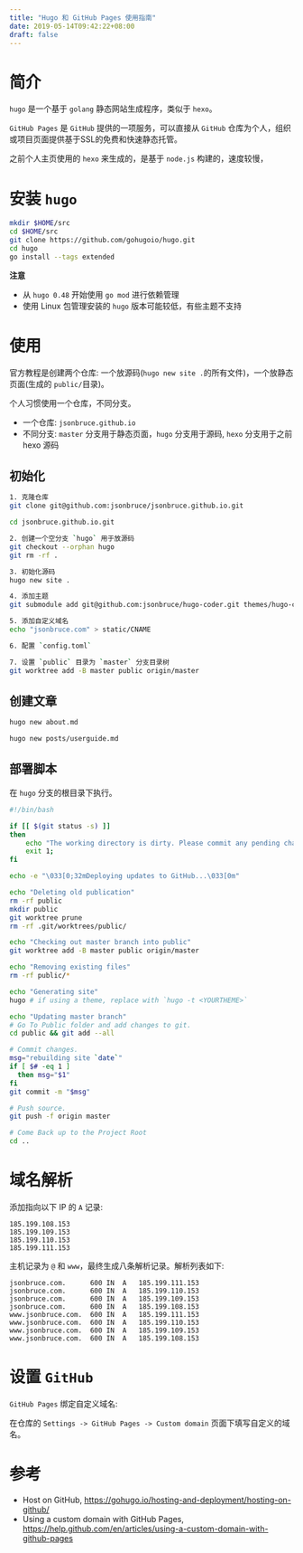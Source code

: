 ```yaml
---
title: "Hugo 和 GitHub Pages 使用指南"
date: 2019-05-14T09:42:22+08:00
draft: false
---
```


# 简介
`hugo` 是一个基于 `golang` 静态网站生成程序，类似于 `hexo`。

`GitHub Pages` 是 `GitHub` 提供的一项服务，可以直接从 `GitHub` 仓库为个人，组织或项目页面提供基于SSL的免费和快速静态托管。

之前个人主页使用的 `hexo` 来生成的，是基于 `node.js` 构建的，速度较慢，

# 安装 `hugo`
```bash
mkdir $HOME/src
cd $HOME/src
git clone https://github.com/gohugoio/hugo.git
cd hugo
go install --tags extended
```

**注意**

- 从 `hugo 0.48` 开始使用 `go mod` 进行依赖管理
- 使用 Linux 包管理安装的 `hugo` 版本可能较低，有些主题不支持


# 使用
官方教程是创建两个仓库: 一个放源码(`hugo new site .`的所有文件)，一个放静态页面(生成的 `public/`目录)。

个人习惯使用一个仓库，不同分支。

- 一个仓库: `jsonbruce.github.io`
- 不同分支: `master` 分支用于静态页面，`hugo` 分支用于源码, `hexo` 分支用于之前 hexo 源码

## 初始化
```bash
1. 克隆仓库
git clone git@github.com:jsonbruce/jsonbruce.github.io.git

cd jsonbruce.github.io.git

2. 创建一个空分支 `hugo` 用于放源码
git checkout --orphan hugo
git rm -rf .

3. 初始化源码
hugo new site .

4. 添加主题
git submodule add git@github.com:jsonbruce/hugo-coder.git themes/hugo-coder

5. 添加自定义域名
echo "jsonbruce.com" > static/CNAME

6. 配置 `config.toml`

7. 设置 `public` 目录为 `master` 分支目录树
git worktree add -B master public origin/master
```

## 创建文章
```bash
hugo new about.md

hugo new posts/userguide.md
```

## 部署脚本
在 `hugo` 分支的根目录下执行。

```bash
#!/bin/bash

if [[ $(git status -s) ]]
then
    echo "The working directory is dirty. Please commit any pending changes."
    exit 1;
fi

echo -e "\033[0;32mDeploying updates to GitHub...\033[0m"

echo "Deleting old publication"
rm -rf public
mkdir public
git worktree prune
rm -rf .git/worktrees/public/

echo "Checking out master branch into public"
git worktree add -B master public origin/master

echo "Removing existing files"
rm -rf public/*

echo "Generating site"
hugo # if using a theme, replace with `hugo -t <YOURTHEME>`

echo "Updating master branch"
# Go To Public folder and add changes to git.
cd public && git add --all 

# Commit changes.
msg="rebuilding site `date`"
if [ $# -eq 1 ]
  then msg="$1"
fi
git commit -m "$msg"

# Push source.
git push -f origin master

# Come Back up to the Project Root
cd ..
```

# 域名解析
添加指向以下 IP 的 `A` 记录:

```
185.199.108.153
185.199.109.153
185.199.110.153
185.199.111.153
```

主机记录为 `@` 和 `www`，最终生成八条解析记录。解析列表如下:

```
jsonbruce.com.		600	IN	A	185.199.111.153
jsonbruce.com.		600	IN	A	185.199.110.153
jsonbruce.com.		600	IN	A	185.199.109.153
jsonbruce.com.		600	IN	A	185.199.108.153
www.jsonbruce.com.	600	IN	A	185.199.111.153
www.jsonbruce.com.	600	IN	A	185.199.110.153
www.jsonbruce.com.	600	IN	A	185.199.109.153
www.jsonbruce.com.	600	IN	A	185.199.108.153
```

# 设置 `GitHub`
`GitHub Pages` 绑定自定义域名:

在仓库的 `Settings -> GitHub Pages -> Custom domain` 页面下填写自定义的域名。

# 参考
- Host on GitHub, https://gohugo.io/hosting-and-deployment/hosting-on-github/
- Using a custom domain with GitHub Pages, https://help.github.com/en/articles/using-a-custom-domain-with-github-pages
